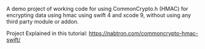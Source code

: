 A demo project of working code for using CommonCrypto.h (HMAC) for encrypting data using hmac using swift 4 and xcode 9, without using any third party module or addon.

Project Explained in this tutorial: https://nabtron.com/commoncrypto-hmac-swift/
